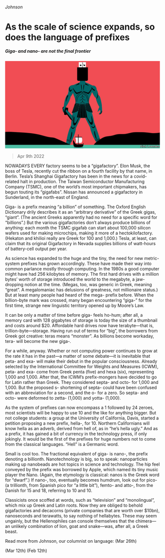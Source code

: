 ###### Johnson

# As the scale of science expands, so does the language of prefixes 

##### Giga- and nano- are not the final frontier 

![image](images/20220409_CUD001_0.jpg) 

> Apr 9th 2022 

NOWADAYS EVERY factory seems to be a “gigafactory”. Elon Musk, the boss of Tesla, recently cut the ribbon on a fourth facility by that name, in Berlin. Tesla’s Shanghai Gigafactory has been in the news for a covid-related halt in production. The Taiwan Semiconductor Manufacturing Company (TSMC), one of the world’s most important chipmakers, has begun touting its “gigafabs”. Nissan has announced a gigafactory in Sunderland, in the north-east of England.

Giga- is a prefix meaning “a billion” of something. The Oxford English Dictionary drily describes it as an “arbitrary derivative” of the Greek gigas, “giant”. (The ancient Greeks apparently had no need for a specific word for “billions”.) But the various gigafactories don’t always produce billions of anything: each month the TSMC gigafab can start about 100,000 silicon wafers used for making microchips, making it more of a hectokilofactory. (Hekaton and khilioi really are Greek for 100 and 1,000.) Tesla, at least, can claim that its original Gigafactory in Nevada supplies billions of watt-hours of battery-cell output per year.


As science has expanded to the huge and the tiny, the need for new metric-system prefixes has grown accordingly. These have made their way into common parlance mostly through computing. In the 1980s a good computer might have had 256 kilobytes of memory. The first hard drives with a million bytes’ worth of storage introduced the world to the megabyte, a jaw-dropping notion at the time. (Megas, too, was generic in Greek, meaning “great”. A megalomaniac has delusions of greatness, not millionaire status.) But at least many people had heard of the mega- prefix before. When the billion-byte mark was crossed, many began encountering “giga-” for the first time, strange new linguistic territory opened up by Moore’s Law.

It can be only a matter of time before giga- feels ho-hum; after all, a memory card with 128 gigabytes of storage is today the size of a thumbnail and costs around $20. Affordable hard drives now have terabyte—that is, trillion-byte—storage. Having run out of terms for “big”, the borrowers from Greek got creative: teras means “monster”. As billions become workaday, tera- will become the new giga-.

For a while, anyway. Whether or not computing power continues to grow at the rate it has in the past—a matter of some debate—it is inevitable that peta- and exa- will make their debut in the popular consciousness. Already selected by the International Committee for Weights and Measures (ICWM), peta- and exa- come from Greek penta (five) and hexa (six), representing 1,000 and 1,000. After that, the ICWM’s prefix-mongers have decided to go for Latin rather than Greek. They considered septa- and octo- for 1,000 and 1,000. But the proposed s- shortening of septa- could have been confused with an abbreviation for a second, and the o- for a zero. So septa- and octo- were deformed to zetta- (1,000) and yotta- (1,000).

As the system of prefixes can now encompass a 1 followed by 24 zeroes, most scientists will be happy to use 10 and the like for anything bigger. But not college students: a group at the University of California, Davis, started a petition proposing a new prefix, hella-, for 10. Northern Californians will know hella as an adverb, derived from hell of, as in “he’s hella ugly.” And as a prefix, it has gained a bit of currency in the technology press, if only jokingly. It would be the first of the prefixes for huge numbers not to come from the classical languages. “Hell” is a Germanic word.

Small is cool too. The fractional equivalent of giga- is nano-, the prefix denoting a billionth. Nanotechnology is big, so to speak: nanoparticles making up nanobeads are hot topics in science and technology. The hip feel conveyed by the prefix was borrowed by Apple, which named its tiny music player the Nano. (Again, the etymology is classical: nanos is the Greek word for “dwarf”.) If nano-, too, eventually becomes humdrum, look out for pico- (a trillionth, from Spanish pico for “a little bit”), femto- and atto-, from the Danish for 15 and 18, referring to 10 and 10.

Classicists once scoffed at words, such as “television” and “monolingual”, which mix up Greek and Latin roots. Now they are obliged to behold gigafactories and decacorns (private companies that are worth over $10bn), nanoseconds and terawatts, to say nothing of hellabytes. These may seem ungainly, but the Hellenophiles can console themselves that the chimera—an unlikely combination of lion, goat and snake—was, after all, a Greek beast.

Read more from Johnson, our columnist on language: (Mar 26th)

 (Mar 12th) (Feb 12th)

